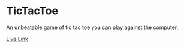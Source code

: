 # TicTacToe
An unbeatable game of tic tac toe you can play against the computer.

[Live Link](https://adamaranha.github.io/TicTacToe/)
